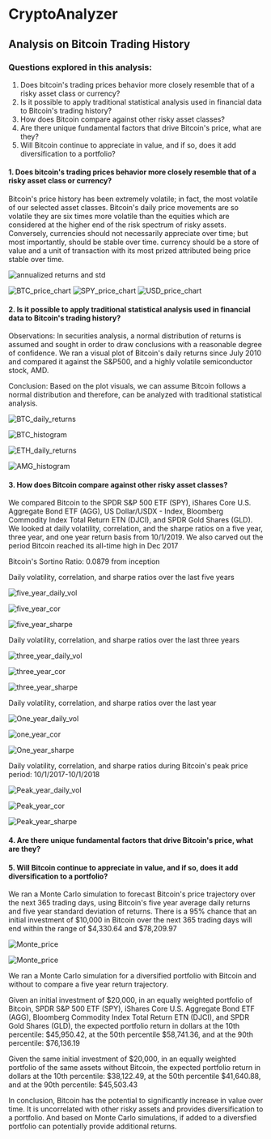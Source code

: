 # CryptoAnalyzer 
  ## Analysis on Bitcoin Trading History 

### Questions explored in this analysis: 
  1. Does bitcoin's trading prices behavior more closely resemble that of a risky asset class or currency? 
  2. Is it possible to apply traditional statistical analysis used in financial data to Bitcoin's trading history?
  3. How does Bitcoin compare against other risky asset classes? 
  4. Are there unique fundamental factors that drive Bitcoin's price, what are they? 
  5. Will Bitcoin continue to appreciate in value, and if so, does it add diversification to a portfolio? 

#### 1. Does bitcoin's trading prices behavior more closely resemble that of a risky asset class or currency? 
 
 Bitcoin's price history has been extremely volatile; in fact, the most volatile of our selected asset classes. Bitcoin's daily price movements are so volatile they are six times more volatile than the equities which are considered at the higher end of the risk spectrum of risky assets. Conversely, currencies should not necessarily appreciate over time; but most importantly, should be stable over time. currency should be a store of value and a unit of transaction with its most prized attributed being price stable over time. 
 
 ![annualized returns and std](Images/annualized_returns_std.png)

  

![BTC_price_chart](Images/BTC_price_chart_inception.png)
![SPY_price_chart](Images/SPY_price_chart_inception.png)
![USD_price_chart](Images/USD_price_chart_inception.png)

 #### 2. Is it possible to apply traditional statistical analysis used in financial data to Bitcoin's trading history? 
 
Observations:
In securities analysis, a normal distribution of returns is assumed and sought in order to draw conclusions with a reasonable degree of confidence. We ran a visual plot of Bitcoin's daily returns since July 2010 and compared it against the S&P500, and a highly volatile semiconductor stock, AMD. 

Conclusion:
Based on the plot visuals, we can assume Bitcoin follows a normal distribution and therefore, can be analyzed with traditional statistical analysis.
 
 ![BTC_daily_returns](Images/Daily_returns_BTC_inception.png)
 
 ![BTC_histogram](Images/BTC_histogram_dailyreturns.png)
 
 ![ETH_daily_returns](Images/ETH_daily_returns_histogram.png)
 
 ![AMG_histogram](Images/AMD_daily_returns_histogram.png)
 
 #### 3. How does Bitcoin compare against other risky asset classes? 

We compared Bitcoin to the SPDR S&P 500 ETF (SPY), iShares Core U.S. Aggregate Bond ETF (AGG), US Dollar/USDX - Index, Bloomberg Commodity Index Total Return ETN (DJCI), and SPDR Gold Shares (GLD).
We looked at daily volatility, correlation, and the sharpe ratios on a five year, three year, and one year return basis from 10/1/2019.
We also carved out the period Bitcoin reached its all-time high in Dec 2017

Bitcoin's Sortino Ratio: 0.0879 from inception 

Daily volatility, correlation, and sharpe ratios over the last five years

 ![five_year_daily_vol](Images/daily_volatility_five.png)
 
 ![five_year_cor](Images/correlation_five_heatmap.png)

![five_year_sharpe](Images/sharpe_five_plot.png)

Daily volatility, correlation, and sharpe ratios over the last three years

 
 ![three_year_daily_vol](Images/daily_volatility_three.png)
 
 ![three_year_cor](Images/correlation_three_heatmap.png)
 
 ![three_year_sharpe](Images/sharpe_three_plot.png)

 
Daily volatility, correlation, and sharpe ratios over the last year

 
 ![One_year_daily_vol](Images/daily_volatility_one.png)
 
 ![one_year_cor](Images/correlation_one_heatmap.png)
  
 ![One_year_sharpe](Images/sharpe_one_plot.png)

Daily volatility, correlation, and sharpe ratios during Bitcoin's peak price period: 10/1/2017-10/1/2018

 
 ![Peak_year_daily_vol](Images/daily_volatility_peak.png)

 ![Peak_year_cor](Images/correlation_peak_heatmap.png)
  
 ![Peak_year_sharpe](Images/sharpe_peak_plot.png)

 #### 4. Are there unique fundamental factors that drive Bitcoin's price, what are they? 
 
 #### 5. Will Bitcoin continue to appreciate in value, and if so, does it add diversification to a portfolio? 
 
We ran a Monte Carlo simulation to forecast Bitcoin's price trajectory over the next 365 trading days, using Bitcoin's five year average daily returns and five year standard deviation of returns. There is a 95% chance that an initial investment of $10,000 in Bitcoin over the next 365 trading days will end within the range of $4,330.64 and $78,209.97 

![Monte_price](Images/Monte_BTC_price.png)

![Monte_price](Images/Monte_BTC_confidence_interval_plot.png)

We ran a Monte Carlo simulation for a diversified portfolio with Bitcoin and without to compare a five year return trajectory. 

Given an initial investment of $20,000, in an equally weighted portfolio of Bitcoin, SPDR S&P 500 ETF (SPY), iShares Core U.S. Aggregate Bond ETF (AGG), Bloomberg Commodity Index Total Return ETN (DJCI), and SPDR Gold Shares (GLD), the expected portfolio return in dollars at the 10th percentile: $45,950.42, at the 50th percentile $58,741.36, and at the 90th percentile: $76,136.19

Given the same initial investment of $20,000, in an equally weighted portfolio of the same assets without Bitcoin, the expected portfolio return in dollars at the 10th percentile: $38,122.49, at the 50th percentile $41,640.88, and at the 90th percentile: $45,503.43

In conclusion, Bitcoin has the potential to significantly increase in value over time. It is uncorrelated with other risky assets and provides diversification to a portfolio. And based on Monte Carlo simulations, if added to a diversfied portfolio can potentially provide additional returns. 
 

